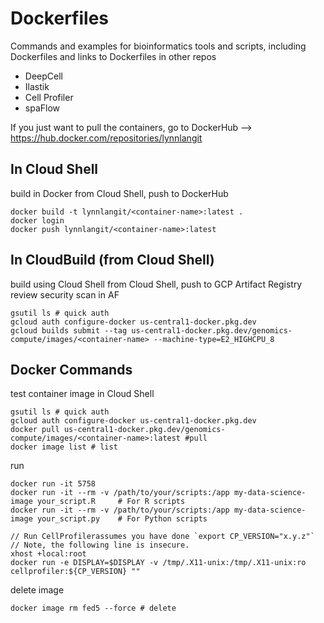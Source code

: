 # Dockerfiles

Commands and examples for bioinformatics tools and scripts, including Dockerfiles and links to Dockerfiles in other repos  
- DeepCell
- Ilastik
- Cell Profiler
- spaFlow

If you just want to pull the containers, go to DockerHub --> https://hub.docker.com/repositories/lynnlangit

## In Cloud Shell

build in Docker from Cloud Shell, push to DockerHub  
```
docker build -t lynnlangit/<container-name>:latest . 
docker login
docker push lynnlangit/<container-name>:latest
```

## In CloudBuild (from Cloud Shell)

build using Cloud Shell from Cloud Shell, push to GCP Artifact Registry  
review security scan in AF  
```
gsutil ls # quick auth
gcloud auth configure-docker us-central1-docker.pkg.dev
gcloud builds submit --tag us-central1-docker.pkg.dev/genomics-compute/images/<container-name> --machine-type=E2_HIGHCPU_8
```

## Docker Commands

test container image in Cloud Shell
```
gsutil ls # quick auth
gcloud auth configure-docker us-central1-docker.pkg.dev
docker pull us-central1-docker.pkg.dev/genomics-compute/images/<container-name>:latest #pull
docker image list # list
```
run  
```
docker run -it 5758
docker run -it --rm -v /path/to/your/scripts:/app my-data-science-image your_script.R     # For R scripts
docker run -it --rm -v /path/to/your/scripts:/app my-data-science-image your_script.py    # For Python scripts
```
```
// Run CellProfilerassumes you have done `export CP_VERSION="x.y.z"`  
// Note, the following line is insecure.  
xhost +local:root  
docker run -e DISPLAY=$DISPLAY -v /tmp/.X11-unix:/tmp/.X11-unix:ro cellprofiler:${CP_VERSION} ""  
```

delete image
```
docker image rm fed5 --force # delete
```
